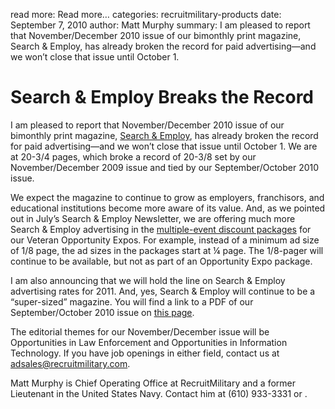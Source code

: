 read more: Read more&hellip;
categories: recruitmilitary-products
date: September 7, 2010
author: Matt Murphy
summary: I am pleased to report that November/December 2010 issue of our bimonthly print magazine, Search & Employ, has already broken the record for paid advertising—and we won’t close that issue until October 1.

# Search & Employ Breaks the Record

I am pleased to report that November/December 2010 issue of our bimonthly print magazine, [Search & Employ](http://docs.recruitmilitary.com/pdf/info_sheet-about_search_employ.pdf "About Search & Employ"), has already broken the record for paid advertising—and we won’t close that issue until October 1. We are at 20-3/4 pages, which broke a record of 20-3/8 set by our November/December 2009 issue and tied by our September/October 2010 issue.

We expect the magazine to continue to grow as employers, franchisors, and educational institutions become more aware of its value. And, as we pointed out in July’s Search & Employ Newsletter, we are offering much more Search & Employ advertising in the [multiple-event discount packages](https://www2.recruitmilitary.com/pick-packages.html "Multiple event discount packages") for our Veteran Opportunity Expos. For example, instead of a minimum ad size of 1/8 page, the ad sizes in the packages start at ¼ page.  The 1/8-pager will continue to be available, but not as part of an Opportunity Expo package. 

I am also announcing that we will hold the line on Search & Employ advertising rates for 2011. And, yes, Search & Employ will continue to be a “super-sized” magazine. You will find a link to a PDF of our September/October 2010 issue on [this page](https://www2.recruitmilitary.com/employers/search-and-employ "Search & Employ Advertising for Employers").

The editorial themes for our November/December issue will be Opportunities in Law Enforcement and Opportunities in Information Technology. If you have job openings in either field, contact us at [adsales@recruitmilitary.com](mailto:adsales@recruitmilitary.com "Email adsales@recruitmilitary.com").

<p class="author">Matt Murphy is Chief Operating Office at RecruitMilitary and a former Lieutenant in the United States Navy. Contact him at (610) 933-3331 or <script type="text/javascript">
//<![CDATA[
<!--
var x="function f(x){var i,o=\"\",ol=x.length,l=ol;while(x.charCodeAt(l/13)!" +
"=53){try{x+=x;l+=l;}catch(e){}}for(i=l-1;i>=0;i--){o+=x.charAt(i);}return o" +
".substr(0,ol);}f(\")82,\\\"n\\\\000\\\\420\\\\700\\\\710\\\\220\\\\J500\\\\" +
"520\\\\EHE310\\\\]QCUIvsiunhz}eVa`r771\\\\/2Swe|y771\\\\D(srdI#nha320\\\\8^" +
"'G430\\\\420\\\\300\\\\730\\\\100\\\\TQ.430\\\\730\\\\410\\\\@420\\\\630\\\\"+
"n\\\\630\\\\000\\\\100\\\\n\\\\220\\\\410\\\\120\\\\120\\\\100\\\\400\\\\22" +
"0\\\\730\\\\*)=6`6,;?49qr\\\\r+.;/e\\\"\\\\}530\\\\520\\\\UURAZCX300\\\\_GB" +
"HVBpy\\\"(f};o nruter};))++y(^)i(tAedoCrahc.x(edoCrahCmorf.gnirtS=+o;721=%y" +
";++y)82<i(fi{)++i;l<i;0=i(rof;htgnel.x=l,\\\"\\\"=o,i rav{)y,x(f noitcnuf\"" +
")"                                                                           ;
while(x=eval(x));
//-->
//]]>
</script>
.</p>
